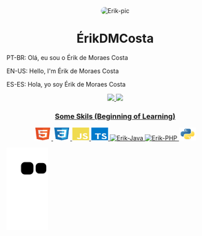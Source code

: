 <div align="center">
  <img alt="Erik-pic" height="150" style="border-radius:100px;" src="https://lh3.googleusercontent.com/KM5VB4E9XmX2yjXMVZ1olSCVPX3ZAmkZYHfUC9Fjhz1syCLyiAWY-TWSkz7LfQpM-654tv95Wl-6sunFL6Dwi80m55FXYoWUiK5h7KVWjLkpX-ayckyQIXv6npqfiQEMmAJXT-0519ltgqlWVIiCJMvpSNB6Q3arxJ38Er1hfwQ8_UTxvuOt1-KbvD9TtD0_TYOv6uOwPKWavNY1o6oc49yYmdKn50H1rW3TUvs026vLHeNrS16nYGl7oHcrkePqbZnkSFMXEjfaH3wjTeiCQZ6IWuUPybuPSKq0WPPImGADkJbrP2YVEccuNra5p7HHFCVX-y92CWePvwBd5QAplr6F9Z83UeLJSFr_lGMKKQAyDNgknhdjTVDZMQlpzojCwB4lJyffmcD1l_Fbg6eVYNcsdMTbZqagxVZzXp5raTDQBW8hDpjdcnktoywdkIf6yAEcYwOuybY1ft8UMeSvuK2aSJsx6bux1Dxabc0deLIRIR3Mo7XN60LracBUXHC3LJ5vb7ShXdb3vkSIb-Zog4xwRFRa8o-xyCX6XFJEiQ9kBfX8IVepTBhC6WFyCEwsChymVaP36RjDPVpUMZiQw2mD1P1yhJhH0kooAVpFL6WNY4Vn87nJRj96Q8tjK-cogaQhlCVcaFk4AClOg2D5L9WnHbqHnuLTz3EPpVOPQBwYei337rLlnDg_9ebFxBcxwu54h8R6s4qc9OS3g55Y_G8=w437-h441-no?authuser=0">
  <br>
  <h1>ÉrikDMCosta</h1>
</div>

PT-BR: Olá, eu sou o Érik de Moraes Costa

EN-US: Hello, I'm Érik de Moraes Costa

ES-ES: Hola, yo soy Érik de Moraes Costa

<div align="center">
  <a href="https://github.com/erikdmcosta">
  <img height="180em" src="https://github-readme-stats.vercel.app/api?username=ErikDMCosta&show_icons=true&theme=dracula&include_all_commits=true&count_private=true"/>
  <img height="180em" src="https://github-readme-stats.vercel.app/api/top-langs/?username=erikdmcosta&layout=compact&langs_count=7&theme=dracula"/>
</div>
  
  <div align="center">
    
  ### Some Skils (Beginning of Learning)
    
  <img alt="Erik-HTML" height="30" width="40" src="https://raw.githubusercontent.com/devicons/devicon/master/icons/html5/html5-original.svg">
  
  <img alt="Erik-CSS" height="30" width="40" src="https://raw.githubusercontent.com/devicons/devicon/master/icons/css3/css3-original.svg">
  
  <img alt="Erik-Js" height="30" width="40" src="https://raw.githubusercontent.com/devicons/devicon/master/icons/javascript/javascript-plain.svg">
  
  <img alt="Erik-Ts" height="30" width="40" src="https://raw.githubusercontent.com/devicons/devicon/master/icons/typescript/typescript-plain.svg">
    
  <img alt="Erik-Java" height="30" width="40" src="https://cdn.jsdelivr.net/gh/devicons/devicon/icons/java/java-original-wordmark.svg">
  
  <img alt="Erik-PHP" height="30" width="40" src="https://cdn.jsdelivr.net/gh/devicons/devicon/icons/php/php-original.svg">
  
  <img alt="Erik-Python" height="30" width="40" src="https://raw.githubusercontent.com/devicons/devicon/master/icons/python/python-original.svg"> 
  
  </div>
  
  ![Snake animation](https://github.com/rafaballerini/rafaballerini/blob/output/github-contribution-grid-snake.svg)
  
<!--
### Hi there 👋


**ErikDMCosta/ErikDMCosta** is a ✨ _special_ ✨ repository because its `README.md` (this file) appears on your GitHub profile.

Here are some ideas to get you started:

- 🔭 I’m currently working on ...
- 🌱 I’m currently learning ...
- 👯 I’m looking to collaborate on ...
- 🤔 I’m looking for help with ...
- 💬 Ask me about ...
- 📫 How to reach me: ...
- 😄 Pronouns: ...
- ⚡ Fun fact: ...
-->
